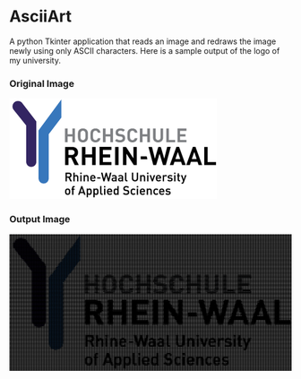 # AsciiArt
A python Tkinter application that reads an image and redraws the image newly using only ASCII characters. Here is a sample output of the logo of my university.

### Original Image
![plot](https://github.com/Nazmul-islam-apu/AsciiArt/blob/master/logox2.png)
### Output Image
![plot](https://github.com/Nazmul-islam-apu/AsciiArt/blob/master/hsrw_logo_ascii.png)
